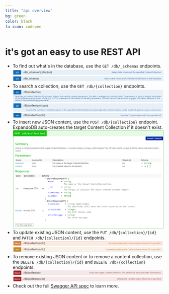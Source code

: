 ```yaml
---
title: "api overview"
bg: green 
color: black
fa-icon: codepen
---
```


# **it's got an easy to use REST API**

- To find out what's in the database, use the `GET /db/_schemas` endpoints.  
  ![Get Metadata](img/get-metadata.png)  
- To search a collection, use the `GET /db/{collection}` endpoints.  
  ![Search Content](img/search-content.png)
- To insert new JSON content, use the `POST /db/{collection}` endpoint. ExpandoDB auto-creates the target Content Collection if it doesn't exist.  
  ![Post Spec](img/post-spec.png)
- To update existing JSON content, use the `PUT /db/{collection}/{id}` and `PATCH /db/{collection}/{id}` endpoints.
  ![Update Content](img/update-content.png)
- To remove existing JSON content or to remove a content collection, use the `DELETE /db/{collection}/{id}` and `DELETE /db/{collection}` endpoints.
  ![Remove Content](img/remove-content.png) 
- Check out the full [Swagger API spec](http://localhost:9000/api-spec/index.html) to learn more.